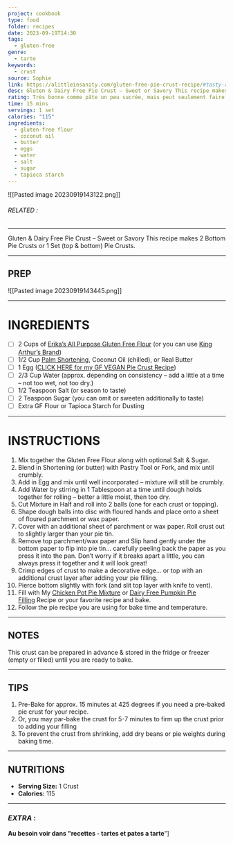 ```yaml
---
project: cookbook
type: food
folder: recipes
date: 2023-09-19T14:30
tags:
  - gluten-free
genre:
  - tarte
keywords:
  - crust
source: Sophie
link: https://alittleinsanity.com/gluten-free-pie-crust-recipe/#tasty-recipes-2170
desc: Gluten & Dairy Free Pie Crust – Sweet or Savory This recipe makes 2 Bottom Pie Crusts or 1 Set (top & bottom) Pie Crusts.
rating: Très bonne comme pâte un peu sucrée, mais peut seulement faire un dessous à mon avis parce que est assez molle. Mettre la boule dans le fond d’une assiette à tarte et aplatir et placer avec les mains.
time: 15 mins
servings: 1 set
calories: "115"
ingredients:
  - gluten-free flour
  - coconut oil
  - butter
  - eggs
  - water
  - salt
  - sugar
  - tapioca starch
---
```


![[Pasted image 20230919143122.png]]
###### *RELATED* : 
---
Gluten & Dairy Free Pie Crust – Sweet or Savory This recipe makes 2 Bottom Pie Crusts or 1 Set (top & bottom) Pie Crusts.

---
## PREP

![[Pasted image 20230919143445.png]]

---
# INGREDIENTS

- [ ] 2 Cups of [Erika’s All Purpose Gluten Free Flour](https://alittleinsanity.com/all-purpose-gluten-free-flour-mix-recipe/ "Erika’s All Purpose Gluten Free Flour Mix Recipe") (or you can use [King Arthur’s Brand](https://www.amazon.com/gp/product/B0047YYSSA/ref=as_li_ss_tl?ie=UTF8&camp=1789&creative=390957&creativeASIN=B0047YYSSA&linkCode=as2&tag=alitins-20))
- [ ] 1/2 Cup [Palm Shortening](https://click.linksynergy.com/link?id=Pn0K5RCeiYE&offerid=275461.022506102606&type=2&murl=http%3A%2F%2Fwww.vitacost.com%2Fspectrum-organic-shortening-24-oz%3Fci_src%3D14110925%26ci_sku%3D022506102606 "Palm Shortening"), Coconut Oil (chilled), or Real Butter
- [ ] 1 Egg ([CLICK HERE for my GF VEGAN Pie Crust Recipe](https://alittleinsanity.com/gluten-free-vegan-pie-crust-recipe/))
- [ ] 2/3 Cup Water (approx. depending on consistency – add a little at a time – not too wet, not too dry.)
- [ ] 1/2 Teaspoon Salt (or season to taste)
- [ ] 2 Teaspoon Sugar (you can omit or sweeten additionally to taste)
- [ ] Extra GF Flour or Tapioca Starch for Dusting

---
# INSTRUCTIONS

1. Mix together the Gluten Free Flour along with optional Salt & Sugar.
2. Blend in Shortening (or butter) with Pastry Tool or Fork, and mix until crumbly.
3. Add in Egg and mix until well incorporated – mixture will still be crumbly.
4. Add Water by stirring in 1 Tablespoon at a time until dough holds together for rolling – better a little moist, then too dry.
5. Cut Mixture in Half and roll into 2 balls (one for each crust or topping).
6. Shape dough balls into disc with floured hands and place onto a sheet of floured parchment or wax paper.
7. Cover with an additional sheet of parchment or wax paper. Roll crust out to slightly larger than your pie tin.
8. Remove top parchment/wax paper and Slip hand gently under the bottom paper to flip into pie tin… carefully peeling back the paper as you press it into the pan. Don’t worry if it breaks apart a little, you can always press it together and it will look great!
9. Crimp edges of crust to make a decorative edge… or top with an additional crust layer after adding your pie filling.
10. Pierce bottom slightly with fork (and slit top layer with knife to vent).
11. Fill with My [Chicken Pot Pie Mixture](https://alittleinsanity.com/gluten-free-chicken-pot-pie-recipe/ "Gluten Free Chicken Pot Pie Recipe") or [Dairy Free Pumpkin Pie Filling](https://alittleinsanity.com/soy-and-dairy-free-pumpkin-pie-recipe/ "Soy, Gluten & Dairy Free Pumpkin Pie Recipe") Recipe or your favorite recipe and bake.
12. Follow the pie recipe you are using for bake time and temperature.

---
## NOTES

This crust can be prepared in advance & stored in the fridge or freezer (empty or filled) until you are ready to bake.

---
## TIPS

1. Pre-Bake for approx. 15 minutes at 425 degrees if you need a pre-baked pie crust for your recipe.
2. Or, you may par-bake the crust for 5-7 minutes to firm up the crust prior to adding your filling
3. To prevent the crust from shrinking, add dry beans or pie weights during baking time.

---
## NUTRITIONS

- **Serving Size:** 1 Crust
- **Calories:** 115

---
### *EXTRA* :

**Au besoin voir dans "recettes - tartes et pates a tarte**”]

